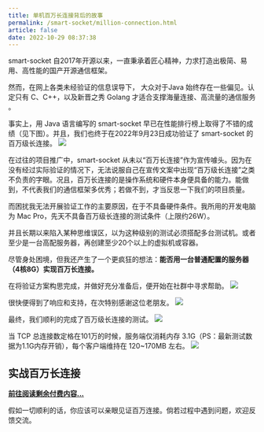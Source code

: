 ```yaml
---
title: 单机百万长连接背后的故事
permalink: /smart-socket/million-connection.html
article: false
date: 2022-10-29 08:37:38
---
```


smart-socket 自2017年开源以来，一直秉承着匠心精神，力求打造出极简、易用、高性能的国产开源通信框架。

然而，在网上各类未经验证的信息误导下， 大众对于Java 始终存在一些偏见。认定只有 C、C++，以及新晋之秀 Golang 才适合支撑海量连接、高流量的通信服务 。

事实上，用 Java 语言编写的 smart-socket 早已在性能排行榜上取得了不错的成绩（见下图）。并且，我们也终于在2022年9月23日成功验证了 smart-socket 的百万级长连接。
![](https://oscimg.oschina.net/oscnet/up-776fbd52374ee1f5706ad3e2c1b0bbfe053.png)

在过往的项目推广中，smart-socket 从未以“百万长连接”作为宣传噱头。因为在没有经过实际验证的情况下，无法说服自己在宣传文案中出现“百万级长连接”之类不负责的字眼。况且，百万长连接的是操作系统和硬件本身便具备的能力。能做到，不代表我们的通信框架多优秀；若做不到，才当反思一下我们的项目质量。

而困扰我无法开展验证工作的主要原因，在于不具备硬件条件。我所用的开发电脑为 Mac Pro，先天不具备百万级长连接的测试条件（上限约26W）。

并且长期以来陷入某种思维误区，以为这种级别的测试必须搭配多台测试机。或者至少是一台高配服务器，再创建至少20个以上的虚拟机或容器。

尽管身处困境，但我还产生了一个更疯狂的想法：**能否用一台普通配置的服务器（4核8G）实现百万长连接。**

在将验证方案构思完成，并做好充分准备后，便开始在社群中寻求帮助。
![](https://oscimg.oschina.net/oscnet/up-8e50def7029715671a63375502948858a27.png)

很快便得到了响应和支持，在次特别感谢这位老朋友。
![](https://oscimg.oschina.net/oscnet/up-2c02d37e99eb834ced4af2be4c31b70df07.png)

最终，我们顺利的完成了百万级长连接的测试。
![](https://oscimg.oschina.net/oscnet/up-ee0b3dd500e3dccab9e3d726247bb48d258.png)

当 TCP 总连接数定格在101万的时候，服务端仅消耗内存 3.1G（PS：最新测试数据为1.1G内存开销），每个客户端维持在 120~170MB 左右。
![](https://oscimg.oschina.net/oscnet/up-f09fc9da7f4651d923939801b8e10826dfd.png)


## 实战百万长连接
**[前往阅读剩余付费内容...](https://mp.weixin.qq.com/s/l_IBSBI6SAY4FmomwLFa-Q)**

假如一切顺利的话，你应该可以亲眼见证百万连接。倘若过程中遇到问题，欢迎反馈交流。